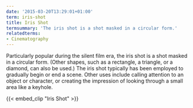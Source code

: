 ```yaml
---
date: '2015-03-20T13:29:01+01:00'
term: iris-shot
title: Iris Shot
termsummary: 'The iris shot is a shot masked in a circular form.'
relatedterms:
- Cinematography
---
```


Particularly popular during the silent film era, the iris shot is a shot masked in a circular form. (Other shapes, such as a rectangle, a triangle, or a diamond, can also be used.) The iris shot typically has been employed to gradually begin or end a scene. Other uses include calling attention to an object or character, or creating the impression of looking through a small area like a keyhole.

<!--more-->

{{< embed_clip "Iris Shot" >}}